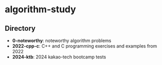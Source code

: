 # algorithm-study

## Directory

- **0-noteworthy**: noteworthy algorithm problems
- **2022-cpp-c**: C++ and C programming exercises and examples from 2022
- **2024-ktb**: 2024 kakao-tech bootcamp tests
